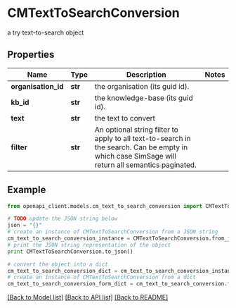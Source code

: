 # CMTextToSearchConversion

a try text-to-search object

## Properties
Name | Type | Description | Notes
------------ | ------------- | ------------- | -------------
**organisation_id** | **str** | the organisation (its guid id). | 
**kb_id** | **str** | the knowledge-base (its guid id). | 
**text** | **str** | the text to convert | 
**filter** | **str** | An optional string filter to apply to all text-to-search in the search.  Can be empty in which case SimSage will return all semantics paginated. | 

## Example

```python
from openapi_client.models.cm_text_to_search_conversion import CMTextToSearchConversion

# TODO update the JSON string below
json = "{}"
# create an instance of CMTextToSearchConversion from a JSON string
cm_text_to_search_conversion_instance = CMTextToSearchConversion.from_json(json)
# print the JSON string representation of the object
print CMTextToSearchConversion.to_json()

# convert the object into a dict
cm_text_to_search_conversion_dict = cm_text_to_search_conversion_instance.to_dict()
# create an instance of CMTextToSearchConversion from a dict
cm_text_to_search_conversion_form_dict = cm_text_to_search_conversion.from_dict(cm_text_to_search_conversion_dict)
```
[[Back to Model list]](../README.md#documentation-for-models) [[Back to API list]](../README.md#documentation-for-api-endpoints) [[Back to README]](../README.md)


